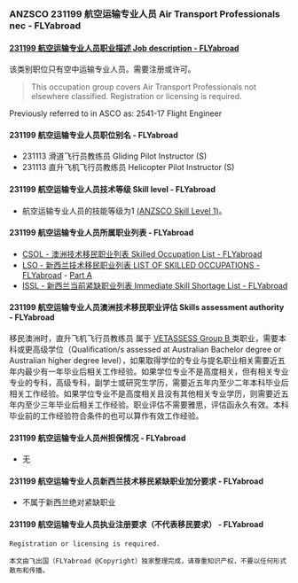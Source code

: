 ### ANZSCO 231199 航空运输专业人员 Air Transport Professionals nec - FLYabroad ###

####  [231199 航空运输专业人员职业描述 Job description - FLYabroad](http://www.flyabroadvisa.com/anzsco/2311.html#231199)

该类别职位只有空中运输专业人员。需要注册或许可。

> This occupation group covers Air Transport Professionals not elsewhere classified. Registration or licensing is required.

Previously referred to in ASCO as:
2541-17 Flight Engineer

#### 231199 航空运输专业人员职位别名 - FLYabroad
 
- 231113 滑道飞行员教练员 Gliding Pilot Instructor (S)
- 231113 直升飞机飞行员教练员 Helicopter Pilot Instructor (S)

#### 231199 航空运输专业人员技术等级 Skill level - FLYabroad

- 航空运输专业人员的技能等级为1 [(ANZSCO Skill Level 1)](http://www.flyabroadvisa.com/anzsco/)。

#### 231199 航空运输专业人员所属职业列表 - FLYabroad

- [CSOL - 澳洲技术移民职业列表 Skilled Occupation List - FLYabroad](http://www.flyabroadvisa.com/sol/)
- [LSO - 新西兰技术移民职业列表 LIST OF SKILLED OCCUPATIONS - FLYabroad](http://nz.flyabroadvisa.com/lso/) - [Part A](parta)
- [ISSL - 新西兰当前紧缺职业列表 Immediate Skill Shortage List - FLYabroad](http://nz.flyabroadvisa.com/work-residence/issl.html)

#### 231199 航空运输专业人员澳洲技术移民职业评估 Skills assessment authority - FLYabroad

移民澳洲时，直升飞机飞行员教练员 属于 [VETASSESS Group B ](http://www.flyabroadvisa.com/ass/vetassess.html)类职业，需要本科或更高级学位（Qualification/s assessed at Australian Bachelor degree or Australian higher degree level），如果取得学位的专业与提名职业相关需要近五年内最少有一年毕业后相关工作经验。如果学位专业不是高度相关，但有相关专业专业的专科，高级专科，副学士或研究生学历，需要近五年内至少二年本科毕业后相关工作经验。如果学位专业不是高度相关且没有其他相关专业学历，则需要近五年内至少三年毕业后相关工作经验。职业评估不需要雅思，评估函永久有效。本科毕业前的工作经验符合条件的也可以算作有效工作经验。

#### 231199 航空运输专业人员州担保情况 - FLYabroad

- 无

#### 231199 航空运输专业人员新西兰技术移民紧缺职业加分要求 - FLYabroad

- 不属于新西兰绝对紧缺职业

#### 231199 航空运输专业人员执业注册要求（不代表移民要求） - FLYabroad

    Registration or licensing is required.

`本文由飞出国（FLYabroad @Copyright）独家整理完成，请尊重知识产权，不要以任何形式散布和传播。`